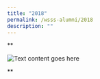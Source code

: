 ```yaml
---
title: "2018"
permalink: /wsss-alumni/2018
description: ""
---
```

**

<div>

<div style="float: left">

<img src="[https://loremflickr.com/320/240](https://loremflickr.com/320/240)" />

</div>

<div>

Text content goes here

</div>

</div>

**